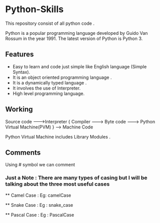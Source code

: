 # Python-Skills


This repository consist of all python code . 

Python is a popular programming language developed by Guido Van Rossum in the year 1991.
The latest version of Python is Python 3.


## Features

* Easy to learn and code just simple like English language (Simple Syntax).
* It is an object oriented programming language .
* It is a dynamically typed language .
* It involves the use of Interpreter.
* High level programming language.

## Working 

Source code --->Interpreter { Compiler ---> Byte code ---> Python Virtual Machine(PVM) } --> Machine Code 

Python Virtual Machine includes Library Modules .

## Comments 

Using # symbol we can comment 


### Just a Note : There are many types of casing but I will be talking about the three most useful cases 

** Camel Case : 
  Eg: camelCase

** Snake Case :
 Eg : snake_case

 ** Pascal Case :
 Eg : PascalCase

 

